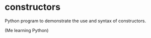 # constructors

Python program to demonstrate the use and syntax of constructors.

(Me learning Python)
